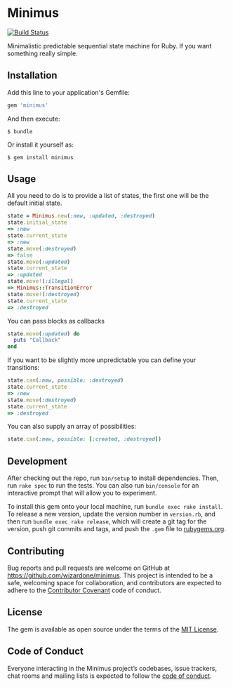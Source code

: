 # Minimus
[![Build Status](https://travis-ci.org/wizardone/minimus.svg?branch=master)](https://travis-ci.org/wizardone/minimus)

Minimalistic predictable sequential state machine for Ruby. If you want something
really simple.

## Installation

Add this line to your application's Gemfile:

```ruby
gem 'minimus'
```

And then execute:

    $ bundle

Or install it yourself as:

    $ gem install minimus

## Usage
All you need to do is to provide a list of states, the first one will be the
default initial state.
```ruby
state = Minimus.new(:new, :updated, :destroyed)
state.initial_state
=> :new
state.current_state
=> :new
state.move(:destroyed)
=> false
state.move(:updated)
state.current_state
=> :updated
state.move!(:illegal)
=> Minimus::TransitionError
state.move!(:destroyed)
state.current_state
=> :destroyed
```

You can pass blocks as callbacks
```ruby
state.move(:updated) do
  puts "Callback"
end
```

If you want to be slightly more unpredictable you can define your transitions:
```ruby
state.can(:new, possible: :destroyed)
state.current_state
=> :new
state.move(:destroyed)
state.current_state
=> :destroyed
```
You can also supply an array of possibilities:
```ruby
state.can(:new, possible: [:created, :destroyed])
```
## Development

After checking out the repo, run `bin/setup` to install dependencies. Then, run `rake spec` to run the tests. You can also run `bin/console` for an interactive prompt that will allow you to experiment.

To install this gem onto your local machine, run `bundle exec rake install`. To release a new version, update the version number in `version.rb`, and then run `bundle exec rake release`, which will create a git tag for the version, push git commits and tags, and push the `.gem` file to [rubygems.org](https://rubygems.org).

## Contributing

Bug reports and pull requests are welcome on GitHub at https://github.com/wizardone/minimus. This project is intended to be a safe, welcoming space for collaboration, and contributors are expected to adhere to the [Contributor Covenant](http://contributor-covenant.org) code of conduct.

## License

The gem is available as open source under the terms of the [MIT License](https://opensource.org/licenses/MIT).

## Code of Conduct

Everyone interacting in the Minimus project’s codebases, issue trackers, chat rooms and mailing lists is expected to follow the [code of conduct](https://github.com/wizardone/minimus/blob/master/CODE_OF_CONDUCT.md).
